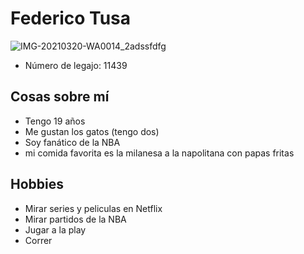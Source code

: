 # Federico Tusa
![IMG-20210320-WA0014_2adssfdfg](https://user-images.githubusercontent.com/80929186/111876544-f9cfe200-897d-11eb-9001-b92daafdfe32.jpg)
- Número de legajo: 11439
## Cosas sobre mí
- Tengo 19 años
- Me gustan los gatos (tengo dos)
- Soy fanático de la NBA
- mi comida favorita es la milanesa a la napolitana con papas fritas
## Hobbies
- Mirar series y peliculas en Netflix
- Mirar partidos de la NBA
- Jugar a la play
- Correr
